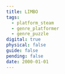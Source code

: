 ```yaml
---
title: LIMBO
tags:
  - platform_steam
  - genre_platformer
  - genre_puzzle
digital: true
physical: false
guide: false
pending: false
date: 2000-01-01
---
```

